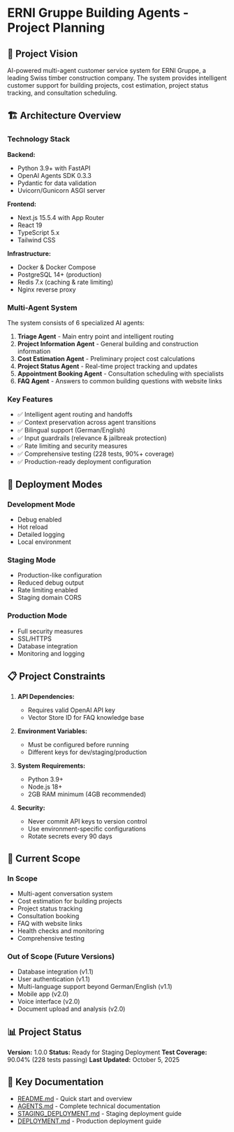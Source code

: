 # ERNI Gruppe Building Agents - Project Planning

## 🎯 Project Vision

AI-powered multi-agent customer service system for ERNI Gruppe, a leading Swiss timber construction company. The system provides intelligent customer support for building projects, cost estimation, project status tracking, and consultation scheduling.

## 🏗️ Architecture Overview

### Technology Stack

**Backend:**
- Python 3.9+ with FastAPI
- OpenAI Agents SDK 0.3.3
- Pydantic for data validation
- Uvicorn/Gunicorn ASGI server

**Frontend:**
- Next.js 15.5.4 with App Router
- React 19
- TypeScript 5.x
- Tailwind CSS

**Infrastructure:**
- Docker & Docker Compose
- PostgreSQL 14+ (production)
- Redis 7.x (caching & rate limiting)
- Nginx reverse proxy

### Multi-Agent System

The system consists of 6 specialized AI agents:

1. **Triage Agent** - Main entry point and intelligent routing
2. **Project Information Agent** - General building and construction information
3. **Cost Estimation Agent** - Preliminary project cost calculations
4. **Project Status Agent** - Real-time project tracking and updates
5. **Appointment Booking Agent** - Consultation scheduling with specialists
6. **FAQ Agent** - Answers to common building questions with website links

### Key Features

- ✅ Intelligent agent routing and handoffs
- ✅ Context preservation across agent transitions
- ✅ Bilingual support (German/English)
- ✅ Input guardrails (relevance & jailbreak protection)
- ✅ Rate limiting and security measures
- ✅ Comprehensive testing (228 tests, 90%+ coverage)
- ✅ Production-ready deployment configuration

## 🚀 Deployment Modes

### Development Mode
- Debug enabled
- Hot reload
- Detailed logging
- Local environment

### Staging Mode
- Production-like configuration
- Reduced debug output
- Rate limiting enabled
- Staging domain CORS

### Production Mode
- Full security measures
- SSL/HTTPS
- Database integration
- Monitoring and logging

## 📋 Project Constraints

1. **API Dependencies:**
   - Requires valid OpenAI API key
   - Vector Store ID for FAQ knowledge base

2. **Environment Variables:**
   - Must be configured before running
   - Different keys for dev/staging/production

3. **System Requirements:**
   - Python 3.9+
   - Node.js 18+
   - 2GB RAM minimum (4GB recommended)

4. **Security:**
   - Never commit API keys to version control
   - Use environment-specific configurations
   - Rotate secrets every 90 days

## 🎯 Current Scope

### In Scope
- Multi-agent conversation system
- Cost estimation for building projects
- Project status tracking
- Consultation booking
- FAQ with website links
- Health checks and monitoring
- Comprehensive testing

### Out of Scope (Future Versions)
- Database integration (v1.1)
- User authentication (v1.1)
- Multi-language support beyond German/English (v1.1)
- Mobile app (v2.0)
- Voice interface (v2.0)
- Document upload and analysis (v2.0)

## 📊 Project Status

**Version:** 1.0.0
**Status:** Ready for Staging Deployment
**Test Coverage:** 90.04% (228 tests passing)
**Last Updated:** October 5, 2025

## 🔗 Key Documentation

- [README.md](README.md) - Quick start and overview
- [AGENTS.md](AGENTS.md) - Complete technical documentation
- [STAGING_DEPLOYMENT.md](python-backend/docs/STAGING_DEPLOYMENT.md) - Staging deployment guide
- [DEPLOYMENT.md](DEPLOYMENT.md) - Production deployment guide

